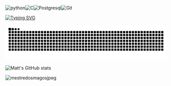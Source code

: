 ![python](https://img.shields.io/badge/Python-3776AB?style=for-the-badge&logo=python&logoColor=white)![C](	https://img.shields.io/badge/C-00599C?style=for-the-badge&logoColor=white)![Postgresql](https://img.shields.io/badge/PostgreSQL-316192?style=for-the-badge&logo=postgresql&logoColor=white)![Git](https://img.shields.io/badge/Git-E34F26?style=for-the-badge&logo=git&logoColor=white)

[![Typing SVG](https://readme-typing-svg.demolab.com/?lines=+🧙+Hello!+Feel+Welcome+adventurer!;My+Dungeon+is+always+open+for+all)](https://git.io/typing-svg)

![snake gif](https://github.com/mestre-dos-magos/mestre-dos-magos/blob/output/github-contribution-grid-snake.svg)

![Matt's GitHub stats](https://github-readme-stats.vercel.app/api?username=mestre-dos-magos&show_icons=true&theme=dark&hide_title=true)

![mestredosmagosjpeg](https://media.tenor.com/NPJgF7_j7RAAAAAC/dungeons-and-dragons-dungeon-master.gif)

